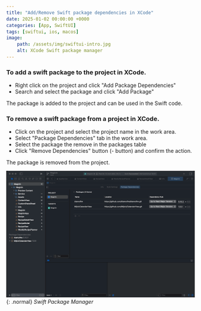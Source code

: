```yaml
---
title: "Add/Remove Swift package dependencies in XCode"
date: 2025-01-02 00:00:00 +0000
categories: [App, SwiftUI]
tags: [swiftui, ios, macos]
image: 
    path: /assets/img/swiftui-intro.jpg
    alt: XCode Swift package manager
---
```


### To add a swift package to the project in XCode.
- Right click on the project and click "Add Package Dependencies"
- Search and select the package and click "Add Package"

The package is added to the project and can be used in the Swift code.

### To remove a swift package from a project in XCode.
- Click on the project and select the project name in the work area.
- Select "Package Dependencies" tab in the work area.
- Select the package the remove in the packages table
- Click "Remove Dependencies" button (- button) and confirm the action.

The package is removed from the project.

![Swift Package Manager](/assets/img/swift-package-manage.gif){: .normal}
_Swift Package Manager_
